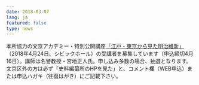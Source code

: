 ```yaml
---
date: 2018-03-07
lang: ja
featured: false
type: news
---
```

本所協力の文京アカデミー・特別公開講座<a href="http://www.b-academy.jp/manabi/detail?id=12879" target="_blank">「江戸・東京から見た明治維新」</a>（2018年4月24日、シビックホール）の受講者を募集しています（申込締切4月16日）。講師は名誉教授・宮地正人氏。申し込み多数の場合、抽選となります。文京区外の方は必ず「史料編纂所のHPを見た」と、コメント欄（WEB申込）または申込ハガキ（往復はがき）にご記載下さい。
